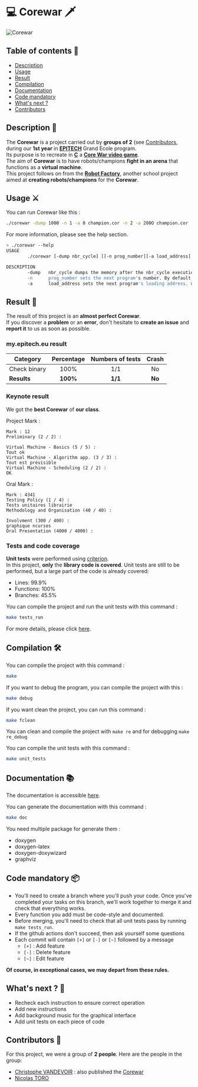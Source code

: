 # 💻 Corewar 🗡️

![Corewar](https://toro-nicolas.github.io/Corewar/preview.png)

## Table of contents 📑
- [Description](https://github.com/toro-nicolas/Corewar/blob/main/README.md#description-)
- [Usage](https://github.com/toro-nicolas/Corewar/blob/main/README.md#usage-%EF%B8%8F)
- [Result](https://github.com/toro-nicolas/Corewar/blob/main/README.md#result-)
- [Compilation](https://github.com/toro-nicolas/Corewar/blob/main/README.md#compilation-%EF%B8%8F)
- [Documentation](https://github.com/toro-nicolas/Corewar/blob/main/README.md#documentation-)
- [Code mandatory](https://github.com/toro-nicolas/Corewar/blob/main/README.md#code-mandatory-)
- [What's next ?](https://github.com/toro-nicolas/Corewar/blob/main/README.md#whats-next--)
- [Contributors](https://github.com/toro-nicolas/Corewar/blob/main/README.md#contributors-)


## Description 📝
The **Corewar** is a project carried out by **groups of 2** (see [Contributors](https://github.com/toro-nicolas/Corewar/blob/main/README.md#contributors-), during our **1st year** in [**EPITECH**](https://www.epitech.eu/) Grand Ecole program.  
Its purpose is to recreate in [**C**](https://en.wikipedia.org/wiki/C_(programming_language)) a [**Core War video game**](https://en.wikipedia.org/wiki/Core_War).  
The aim of **Corewar** is to have robots/champions **fight in an arena** that functions as a **virtual machine**.  
This project follows on from the [**Robot Factory**](https://github.com/toro-nicolas/robot-factory), another school project aimed at **creating robots/champions** for the **Corewar**.  


## Usage ⚔️
You can run Corewar like this :
```sh
./corewar -dump 1000 -n 1 -a 0 champion.cor -n 2 -a 200O champion.cor
```

For more information, please see the help section.
```sh
> ./corewar --help
USAGE
        ./corewar [-dump nbr_cycle] [[-n prog_number][-a load_address] prog_name] ...

DESCRIPTION
        -dump   nbr_cycle dumps the memory after the nbr_cycle execution (if the round isn't already over) with the following format: 32 bytes/line in hexadecimal (A0BCDEFE1DD3...)
        -n      prog_number sets the next program's number. By default, the first free number in the parameter order
        -a      load_address sets the next program's loading address. When no address is specified, optimize the addresses so that the processes are as far away from each other as possible. The addresses are MEM_SIZE modulo
```


## Result 🚩
The result of this project is an **almost perfect Corewar**.  
If you discover a **problem** or an **error**, don't hesitate to **create an issue** and **report it** to us as soon as possible.


### my.epitech.eu result

| Category       | Percentage | Numbers of tests |  Crash   |
|----------------|:----------:|:----------------:|:--------:|
| Check binary   |    100%    |       1/1        |    No    |
| **Results**    |  **100%**  |     **1/1**      |  **No**  |


### Keynote result
We got the **best Corewar** of **our class**.

Project Mark :
```
Mark : 12
Preliminary (2 / 2) :

Virtual Machine - Basics (5 / 5) :
Tout ok
Virtual Machine - Algorithm app. (3 / 3) :
Tout est prévisible
Virtual Machine - Scheduling (2 / 2) :
OK
```

Oral Mark :
```
Mark : 4341
Testing Policy (1 / 4) :
Tests unitaires librairie
Methodology and Organisation (40 / 40) :

Involvment (300 / 400) :
graphique ncurses
Oral Presentation (4000 / 4000) :
```


### Tests and code coverage
**Unit tests** were performed using [criterion](https://criterion.readthedocs.io/en/master/intro.html).  
In this project, **only** the **library code is covered**.
Unit tests are still to be performed, but a large part of the code is already covered:
- Lines: 99.9%
- Functions: 100%
- Branches:	45.5%

You can compile the project and run the unit tests with this command :
```sh
make tests_run
```

For more details, please click [here](https://toro-nicolas.github.io/Corewar/tests/test.html).


## Compilation 🛠️
You can compile the project with this command :
```sh
make
```

If you want to debug the program, you can compile the project with this :
```sh
make debug 
```

If you want clean the project, you can run this command :
```sh
make fclean
```

You can clean and compile the project with ```make re``` and for debugging ```make re_debug```

You can compile the unit tests with this command :
```sh
make unit_tests
```


## Documentation 📚
The documentation is accessible [here](https://toro-nicolas.github.io/Corewar/html/).

You can generate the documentation with this command :
```sh
make doc
```
You need multiple package for generate them :
- doxygen
- doxygen-latex
- doxygen-doxywizard
- graphviz


## Code mandatory 📦
- You'll need to create a branch where you'll push your code. Once you've completed your tasks on this branch, we'll work together to merge it and check that everything works.
- Every function you add must be code-style and documented.
- Before merging, you'll need to check that all unit tests pass by running ```make tests_run```.
- If the github actions don't succeed, then ask yourself some questions
- Each commit will contain ```[+]``` or ```[-]``` or ```[~]``` followed by a message
    - ```[+]``` : Add feature
    - ```[-]``` : Delete feature
    - ```[~]``` : Edit feature

**Of course, in exceptional cases, we may depart from these rules.**


## What's next ? 🚀
- Recheck each instruction to ensure correct operation
- Add new instructions
- Add background music for the graphical interface
- Add unit tests on each piece of code


## Contributors 👥
For this project, we were a group of **2 people**. Here are the people in the group:
- [Christophe VANDEVOIR](https://github.com/ItsKarmaOff) : also published the [Corewar](https://github.com/ItsKarmaOff/Corewar)
- [Nicolas TORO](https://github.com/toro-nicolas)
